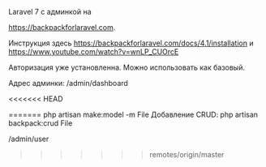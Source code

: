 Laravel 7  c админкой на 

https://backpackforlaravel.com.

Инструкция здесь https://backpackforlaravel.com/docs/4.1/installation и https://www.youtube.com/watch?v=wnLP_CUOrcE

Авторизация уже установленна. Можно использовать как базовый.

Адрес админки: /admin/dashboard

<<<<<<< HEAD

=======
php artisan make:model -m File
Добавление CRUD: php artisan backpack:crud File

/admin/user
>>>>>>> remotes/origin/master
